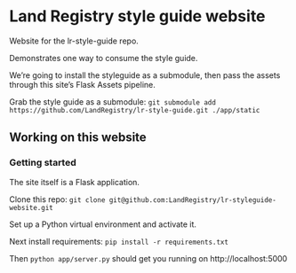 # Land Registry style guide website

Website for the lr-style-guide repo.

Demonstrates one way to consume the style guide.

We’re going to install the styleguide as a submodule, then pass the assets through this site’s
 Flask Assets pipeline.

Grab the style guide as a submodule:
```git submodule add https://github.com/LandRegistry/lr-style-guide.git ./app/static```



## Working on this website

### Getting started

The site itself is a Flask application.

Clone this repo: ``` git clone git@github.com:LandRegistry/lr-styleguide-website.git ```

Set up a Python virtual environment and activate it.

Next install requirements: ``` pip install -r requirements.txt ```

Then ``` python app/server.py ``` should get you running on http://localhost:5000
